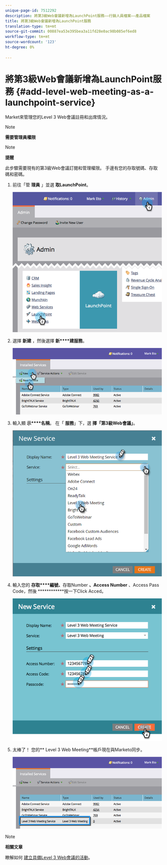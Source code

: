 ```yaml
---
unique-page-id: 7512292
description: 將第3級Web會議新增為LaunchPoint服務——行銷人員檔案——產品檔案
title: 將第3級Web會議新增為LaunchPoint服務
translation-type: tm+mt
source-git-commit: 00887ea53e395bea3a11fd28e0ac98b085ef6ed8
workflow-type: tm+mt
source-wordcount: '123'
ht-degree: 0%

---
```



# 將第3級Web會議新增為LaunchPoint服務 {#add-level-web-meeting-as-a-launchpoint-service}

Market來管理您的Level 3 Web會議註冊和出席情況。

>[!NOTE]
>
>**需要管理員權限**

>[!NOTE]
>
>**提醒**
>
>此步驟需要現有的第3級Web會議訂閱和管理權限。 手邊有您的存取號碼、存取碼和密碼。

1. 前往「管 **理員** 」並選 **取LaunchPoint**。

   ![](assets/image2015-4-23-10-3a5-3a12.png)

1. 選擇 **新建** ，然後選擇 **新****建服務**。

   ![](assets/level-3-web-meeting-new-service.png)

1. 輸入顯 **示****名稱**。 在「 **服務**」下，選 **擇「第3級Web會議」**。

   ![](assets/new-service-level-3.png)

1. 輸入您的 **存取****編號、**&#x200B;存取Number **、Access Number** 、Access Pass Code，然後 ************&#x200B;按一下Click Acced。

   ![](assets/image2015-4-23-10-3a10-3a26.png)

1. 太棒了！ 您的** Level 3 Web Meeting**帳戶現在與Marketo同步。

   ![](assets/level-3-web-meeting.png)

>[!NOTE]
>
>**相關文章**
>
>瞭解如何 [建立具備Level 3 Web會議的活動](../../../product-docs/demand-generation/events/create-an-event/create-an-event-with-level-3-web-meeting.md)。

